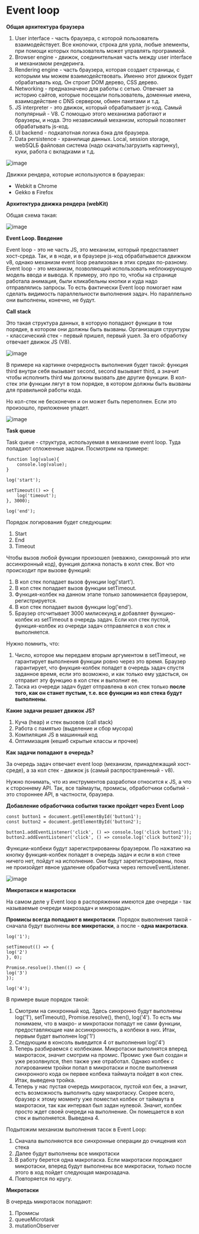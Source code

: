 # Event loop

**Общая архитектура браузера**

1. User interface - часть браузера, с которой пользователь взаимодействует. Все кнопочки, строка для урла, любые элементы, при помощи которых пользователь может управлять программой.
2. Browser engine - движок, соединительная часть между user interface и механизмом рендеринга.
3. Rendering engine - часть браузера, которая создает страницы, с которыми мы можем взаимодействовать. Именно этот движок будет обрабатывать код. Он строит DOM дерево, CSS дерево.
4. Networking - предназначено для работы с сетью. Отвечает за историю сайтов, которые посещали пользователь, доменные имена, взаимодействие с DNS сервером, обмен пакетами и т.д.
5. JS interpreter - это движок, который обрабатывает js-код. Самый популярный - V8. С помощью этого механизма работают и браузеры, и нода. Это независимый механизм, который позволяет обрабатывать js-код.
6. UI backend - подкапотная логика бэка для браузера.
7. Data persistence - хранилище данных. Local, session storage, webSQLБ файловая система (надо скачать/загрузить картинку), куки, работа с вкладками и т.д.

![image](https://github.com/AlinaLaniuk/interview/assets/101401177/6f7486bd-469f-402c-8735-22bcbe37538a)


Движки рендера, которые используются в браузерах:

- Webkit в Chrome
- Gekko в Firefox

**Архитектура движка рендера (webKit)**

Общая схема такая:

![image](https://github.com/AlinaLaniuk/interview/assets/101401177/10995e17-61d8-45ee-97a8-7f421bd9f2b0)

**Event Loop. Введение**

Event loop - это не часть JS, это механизм, который предоставляет хост-среда. Так, и в ноде, и в браузере js-код обрабатывается движком v8, однако механизм event loop реализован в этих средах по-разному. Event loop - это механизм, позволяющий использовать неблокирующую модель ввода и вывода. К примеру, это про то, чтобы на странице работала анимация, были кликабельны кнопки и куда надо отправлялись запросы. То есть фактически Event loop помогает нам сделать видимость параллельности выполнения задач. Но параллельно они выполнены, конечно, не будут.

**Call stack**

Это такая структура данных, в которую попадают функции в том порядке, в котором они должны быть вызваны. Организация структуры - классический стек - первый пришел, первый ушел. За его обработку отвечает движок JS (V8). 

![image](https://github.com/AlinaLaniuk/interview/assets/101401177/f802e8a4-4d99-41e0-a0da-f69edb528475)

В примере на картинке очередность выполнения будет такой: функция third внутри себя вызывает second, second вызывает third, а значит чтобы исполнить third мы должны вызвать две другие функции. В кол-стек эти функции лягут в том порядке, в котором должны быть вызваны для правильной работы кода.

Но кол-стек не бесконечен и он может быть переполнен. Если это произошло, приложение упадет.

 ![image](https://github.com/AlinaLaniuk/interview/assets/101401177/fb45d838-f1c0-4226-ba04-60742313e5d9)

**Task queue**

Task queue - структура, используемая в механизме event loop. Туда попадают отложенные задачи. Посмотрим на примере:

```
function log(value){
    console.log(value);
}

log('start');

setTimeout(() => {
    log('timeout');
}, 3000);

log('end');
```

Порядок логирования будет следующим:

1. Start
2. End
3. Timeout

Чтобы вызов любой функции произошел (неважно, синхронный это или ассинхронный код), функция должна попасть в колл стек. 
Вот что происходит при вызове функций:
1. В кол стек попадает вызов функции log('start').
2. В кол стек попадает вызов функции setTimeout.
3. Функция-колбек на данном этапе только запоминается браузером, регистрируется.
4. В кол стек попадает вызов функции log('end').
5. Браузер отсчитывает 3000 милисекунд и добавляет функцию-колбек из setTimeout в очередь задач. Если кол стек пустой, функция-колбек из очереди задач отправляется в кол стек и выполняется.

Нужно помнить, что:
1. Число, которое мы передаем вторым аргументом в setTimeout, не гарантирует выполнения функции ровно через это время. Браузер гарантирует, что фнукция-колбек попадет в очередь задач спустя заданное время, если это возможно, и как только ему удасться, он отправит эту функцию в кол стек и выполнит ее.
2. Таска из очереди задач будет отправлена в кол стек только **после того, как он станет пустым, т.е. все функции из кол стека будут выполнены**.

**Какие задачи решает движок JS?**

1. Куча (heap) и стек вызовов (call stack)
2. Работа с памятью (выделение и сбор мусора)
3. Компиляция JS  в машинный код
4. Оптимизация (кешиб скрытые классы и прочее)


**Как задачи попадают в очередь?**

За очередь задач отвечает event loop (механизм, принадлежащий хост-среде), а за кол стек - движок js (самый распространенный - v8).

Нужно понимать, что из инструментов разработки относится к JS, а что к стороннему API. Так, все таймауты, промисы, обработчики событий - это стороннее API, в частности, браузера. 

**Добавление обработчика события также пройдет через Event Loop**

```
const button1 = document.getElementById('button1');
const button2 = document.getElementById('button2');

button1.addEventListener('click', () => console.log('click button1'));
button2.addEventListener('click', () => console.log('click button2'));
```

Функции-колбеки будут зарегистрированны браузером. По нажатию на кнопку функция-колбек попадет в очередь задач и если в кол стеке ничего нет, пойдут на исполнение. Они будут зарегистрированы, пока не произойдет явное удаление обработчика через removeEventListener.

 ![image](https://github.com/AlinaLaniuk/interview/assets/101401177/db634613-b81a-44d5-a155-92359541b660)

**Микротакси и макротаски**

На самом деле у Event loop в распоряжении имеются две очереди - так называемые очереди макрозадач и микрозадач.

**Промисы всегда попадают в микротаски**. Порядок выволнения такой - сначала будут выолнены **все микротаски**, а после - **одна макротаска**.

```
log('1');

setTimeout(() => {
log('2')
}, 0);

Promise.resolve().then(() => {
log('3')
});

log('4');
```

В примере выше порядок такой:

1. Смотрим на синхронный код. Здесь синхронно будут выполнены log('1'), setTimeout(), Promise.resolve(), then(), log('4'). То есть мы понимаем, что в макро- и микротаски попадут не сами функции, предоставляющие нам ассинхронность, а колбеки в них. Итак, первым будет выполнен log('1')
2. Следующим в консоль выведится 4 от выполнения log('4')
3. Теперь разбираемся с колбеками. Микротаски выполнятся вперед макротасок, значит смотрим на промис. Промис уже был создан и уже резолвнулся, then также уже отработал. Однако колбек с логированием тройки попал в микротаски и после выполнения синхронного кода он первее колбека таймаута пойдет в кол стек. Итак, выведена тройка.
4. Теперь у нас пустая очередь микротасок, пустой кол бек, а значит, есть возможность выполнить одну макротаску. Скорее всего, браузер к этому моменту уже поместил колбек от таймаута в макротаски, так как интервал был задан нулевой. Значит, колбек просто ждет своей очереди на выполнение. Он помещается в кол стек и выполняется. Выведена 4.

Подытожим механизм выполнения тасок в Event Loop:
1. Сначала выполняются все синхронные операции до очищения кол стека
2. Далее будут выполнены все микротаски
3. В работу берется одна макротаска. Если макротаски порождают микротаски, вперед будут выполнены все микротаски, только после этого в ход пойдет следующая макрозадача.
4. Повторяется по кругу.

**Микротаски**

В очередь микротасок попадают:
1. Промисы
2. queueMicrotask
3. mutationObserver
